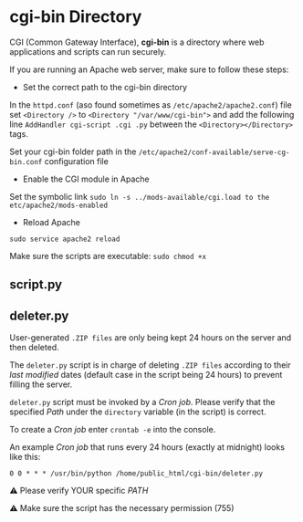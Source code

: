 cgi-bin Directory
=======================
CGI (Common Gateway Interface), **cgi-bin** is a directory where web applications and scripts can run securely.



If you are running an Apache web server, make sure to follow these steps:

* Set the correct path to the cgi-bin directory 

In the ```httpd.conf``` (aso found sometimes as ```/etc/apache2/apache2.conf```) file set ```<Directory />``` to ```<Directory "/var/www/cgi-bin">``` and add the following line ```AddHandler cgi-script .cgi .py``` between the ```<Directory></Directory>``` tags.

Set your cgi-bin folder path in the ```/etc/apache2/conf-available/serve-cg-bin.conf``` configuration file

* Enable the CGI module in Apache

Set the symbolic link ```sudo ln -s ../mods-available/cgi.load to the etc/apache2/mods-enabled```

* Reload Apache

```sudo service apache2 reload```


Make sure the scripts are executable: ```sudo chmod +x```

## script.py

## deleter.py

User-generated `.ZIP files` are only being kept 24 hours on the server and then deleted.

The `deleter.py` script is in charge of deleting `.ZIP files` according to their *last modified* dates (default case in the script being 24 hours) to prevent filling the server.

`deleter.py` script must be invoked by a *Cron job*. Please verify that the specified *Path* under the `directory` variable (in the script) is correct. 

To create a *Cron job* enter `crontab -e` into the console.

An example *Cron job* that runs every 24 hours (exactly at midnight) looks like this:
```
0 0 * * * /usr/bin/python /home/public_html/cgi-bin/deleter.py
```
:warning: Please verify YOUR specific *PATH*

:warning: Make sure the script has the necessary permission (755)
